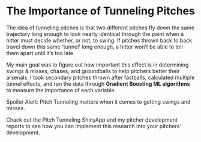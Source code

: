 # The Importance of Tunneling Pitches
The idea of tunneling pitches is that two different pitches fly down the same trajectory long enough to look nearly identical through the point when a hitter must decide whether, or not, to swing. If pitches thrown back to back travel down this same 'tunnel' long enough, a hitter won’t be able to tell them apart until it’s too late. 

My main goal was to figure out how important this effect is in determining swings & misses, chases, and groundballs to help pitchers better their arsenals. I took secondary pitches thrown after fastballs, calculated multiple tunnel effects, and ran the data through **Gradient Boosting ML algorithms** to measure the importance of each variable.

Spoiler Alert: Pitch Tunneling matters when it comes to getting swings and misses.

Chack out the Pitch Tunneling ShinyApp and my pitcher development reports to see how you can implement this research into your pitchers' development.
